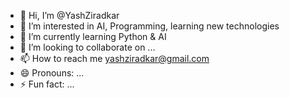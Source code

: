 - 👋 Hi, I’m @YashZiradkar
- 👀 I’m interested in AI, Programming, learning new technologies
- 🌱 I’m currently learning Python & AI
- 💞️ I’m looking to collaborate on ...
- 📫 How to reach me yashziradkar@gmail.com
- 😄 Pronouns: ...
- ⚡ Fun fact: ...

<!---
YashZiradkar/YashZiradkar is a ✨ special ✨ repository because its `README.md` (this file) appears on your GitHub profile.
You can click the Preview link to take a look at your changes.
--->

